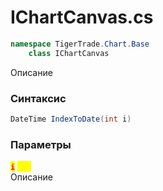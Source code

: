 
# IChartCanvas.cs
```csharp
namespace TigerTrade.Chart.Base  
    class IChartCanvas
```

Описание

### Синтаксис
```csharp
DateTime IndexToDate(int i)
```

### Параметры
<mark style="color:red;">**`i`**</mark> <mark style="color:yellow;">`int`</mark>  
 Описание  
  

                    
                    